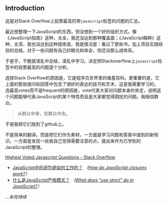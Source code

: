 ## Introduction

这是对Stack Overflow上投票最高的带`javascript`标签的问题的汇总。

最近想整理一下JavaScript的东西，但没想到一个好的组织方式。像《JavaScript指南》这种，太全，我还没达到那种覆盖面；《JavaScript精粹》这种，太深，我也没达到这种提炼度。我是情况是：看过了那些书，加上项目实践经验的总结。对于一些问题有自己的眼光和体会，但还没那么成体系。

于是乎，干脆就凌乱中总结，凌乱中学习。决定把Stackoverflow上`javascript`标签中的投票最高的问题逐个分析。

选择Stack Overflow的原因是，它是程序员世界里的维基百科。更重要的是，它上面的那些提问和回答中包含了很好的表达的技巧和艺术，这是我需要学习的。
选最高votes而不是frequent的原因是，vote代表大家对问题本身的肯定，说明这个问题能够代表JavaScript的某个特性而且是大家都觉得困扰的问题。我相信群众。

> 从群众中来，到群众中去。

于是我把它们放到了github上。

不是简单的翻译。而是把它们作为素材，一方面是学习问题和答案中提到的新知识，一方面是发现一些我自己觉得需要注意的点，提出来作为已学到的JavaScript的整理。

[Highest Voted Javascript Questions - Stack Overflow](http://stackoverflow.com/questions/tagged/javascript?sort=votes)

- [JavaScript中的闭包是如何工作的？](https://github.com/simongong/js-stackoverflow-highest-votes/blob/master/how-do-javascript-closures-work.md) *（[How do JavaScript closures work?](http://stackoverflow.com/questions/111102/how-do-javascript-closures-work)）*
- [什么是JavaScript严格模式？](https://github.com/simongong/js-stackoverflow-highest-votes/blob/master/what-is-use-strict-in-javascript.md) *（[What does “use strict” do in JavaScript?](http://stackoverflow.com/questions/1335851/what-does-use-strict-do-in-javascript-and-what-is-the-reasoning-behind-it)）*

*...未完待续*